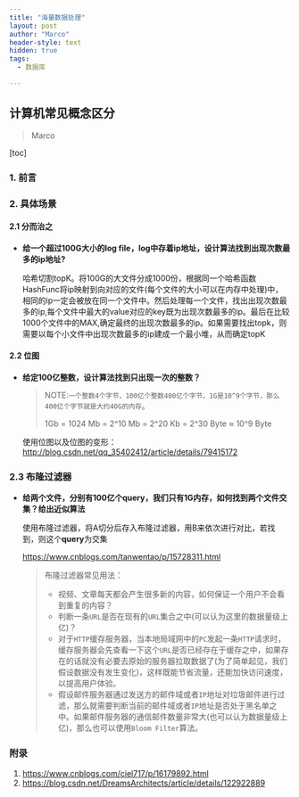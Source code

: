 ```yaml
---
title: "海量数据处理"
layout: post
author: "Marco"
header-style: text
hidden: true
tags:
  - 数据库

---
```


## 计算机常见概念区分

> Marco

[toc]

### 1. 前言

### 2. 具体场景

#### 2.1 分而治之

* **给一个超过100G大小的log file，log中存着ip地址，设计算法找到出现次数最多的ip地址?**

  哈希切割topK。将100G的大文件分成1000份，根据同一个哈希函数HashFunc将ip映射到向对应的文件(每个文件的大小可以在内存中处理)中，相同的ip一定会被放在同一个文件中。然后处理每一个文件，找出出现次数最多的ip,每个文件中最大的value对应的key既为出现次数最多的ip。最后在比较1000个文件中的MAX,确定最终的出现次数最多的ip。如果需要找出topk，则需要以每个小文件中出现次数最多的ip建成一个最小堆，从而确定topK

#### 2.2 位图

* **给定100亿整数，设计算法找到只出现一次的整数？**

  > NOTE:`一个整数4个字节，100亿个整数400亿个字节，1G是10^9个字节，那么400亿个字节就是大约40G的内存`。
  >
  > 1Gb = 1024 Mb = 2^10 Mb = 2^20 Kb = 2^30 Byte ≈ 10^9 Byte

  使用位图以及位图的变形：http://blog.csdn.net/qq_35402412/article/details/79415172



### 2.3 布隆过滤器

* **给两个文件，分别有100亿个query，我们只有1G内存，如何找到两个文件交集？给出近似算法**

  使用布隆过滤器，将A切分后存入布隆过滤器，用B来依次进行对比，若找到，则这个**query**为交集

  https://www.cnblogs.com/tanwentao/p/15728311.html

  > 布隆过滤器常见用法：
  >
  > * 视频、文章每天都会产生很多新的内容，如何保证一个用户不会看到重复的内容？
  > * 判断一条`URL`是否在现有的`URL`集合之中(可以认为这里的数据量级上亿)？
  > * 对于`HTTP`缓存服务器，当本地局域网中的`PC`发起一条`HTTP`请求时，缓存服务器会先查看一下这个`URL`是否已经存在于缓存之中，如果存在的话就没有必要去原始的服务器拉取数据了(为了简单起见，我们假设数据没有发生变化)，这样既能节省流量，还能加快访问速度，以提高用户体验。
  > * 假设邮件服务器通过发送方的邮件域或者`IP`地址对垃圾邮件进行过滤，那么就需要判断当前的邮件域或者`IP`地址是否处于黑名单之中。如果邮件服务器的通信邮件数量非常大(也可以认为数据量级上亿)，那么也可以使用`Bloom Filter`算法。



### 附录

1. https://www.cnblogs.com/ciel717/p/16179892.html
2. https://blog.csdn.net/DreamsArchitects/article/details/122922889